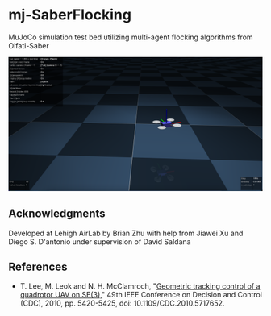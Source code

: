 # mj-SaberFlocking
MuJoCo simulation test bed utilizing multi-agent flocking algorithms from Olfati-Saber

![One Drone](./images/onedrone.png "One Drone")


## Acknowledgments
Developed at Lehigh AirLab by Brian Zhu with help from Jiawei Xu and Diego S. D'antonio under supervision of David Saldana

## References
- T. Lee, M. Leok and N. H. McClamroch, "[Geometric tracking control of a quadrotor UAV on SE(3),](https://www.math.ucsd.edu/~mleok/pdf/LeLeMc2010_quadrotor.pdf)" 49th IEEE Conference on Decision and Control (CDC), 2010, pp. 5420-5425, doi: 10.1109/CDC.2010.5717652.